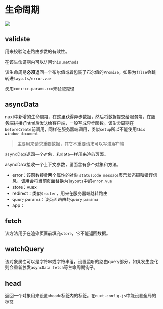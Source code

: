 # 生命周期

![](https://img2020.cnblogs.com/blog/2428838/202108/2428838-20210827145008804-1597944590.png)

## validate

用来校验动态路由参数的有效性。

在该生命周期内可以访问`this.methods`

该生命周期**必须**返回一个布尔值或者包装了布尔值的`Promise`，如果为`false`会跳转进`layouts/error.vue`

使用`context.params.xxx`来验证路径

## asyncData

nuxt中新增的生命周期，在这里获得异步数据，然后将数据提交给服务端，在服务端拼接好html后发送给客户端，一般写成异步函数。该生命周期在`beforeCreate`前调用，同样在服务器端调用，类似`setup`所以不能使用`this window document`

> 主要用来请求重要数据，其它不重要请求可以写进客户端

asyncData返回一个对象，和data一样用来渲染页面。

asyncData接收一个上下文参数，里面含有多个对象和方法。

- error：该函数接收两个属性的对象 `statusCode message`表示状态码和错误信息，调用会将当前页面替换为`layouts`中的`error.vue`
- store：vuex
- redirect：类似`$router`，用来在服务器端跳转路由
- query  params：该页面路由的query  params
- app：

## fetch

该方法用于在渲染页面前填充`store`，它不能返回数据。

## watchQuery

该对象属性可以是字符串或字符串组，设置监听的路由query部分，如果发生变化则会重新触发`asyncData fetch`等生命周期钩子。

## head

返回一个对象用来设置`<head>`标签内的标签。在`nuxt.config.js`中能设置全局的标签